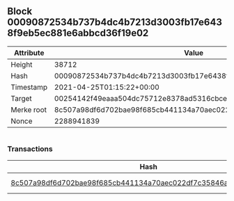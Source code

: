 ## Block 00090872534b737b4dc4b7213d3003fb17e6438f9eb5ec881e6abbcd36f19e02

Attribute | Value
--- | ---
Height | 38712
Hash | 00090872534b737b4dc4b7213d3003fb17e6438f9eb5ec881e6abbcd36f19e02
Timestamp | 2021-04-25T01:15:22+00:00
Target | 00254142f49eaaa504dc75712e8378ad5316cbcead634704b3734b6271167cc4
Merke root | 8c507a98df6d702bae98f685cb441134a70aec022df7c35846a1403757dd3961
Nonce | 2288941839

```

```

### Transactions

Hash | Amount
--- | ---
[8c507a98df6d702bae98f685cb441134a70aec022df7c35846a1403757dd3961](8c507a98df6d702bae98f685cb441134a70aec022df7c35846a1403757dd3961.md) | 10.00000000 SKEPTI 
